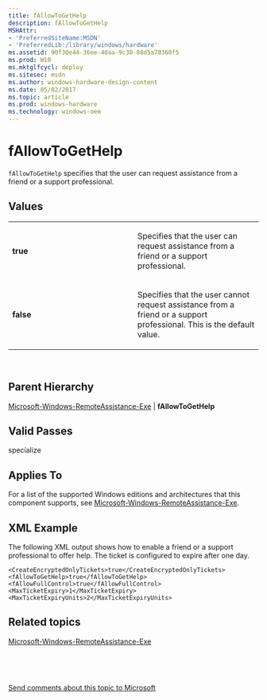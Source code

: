 ```yaml
---
title: fAllowToGetHelp
description: fAllowToGetHelp
MSHAttr:
- 'PreferredSiteName:MSDN'
- 'PreferredLib:/library/windows/hardware'
ms.assetid: 90f30e44-36ee-40aa-9c30-88d5a70360f5
ms.prod: W10
ms.mktglfcycl: deploy
ms.sitesec: msdn
ms.author: windows-hardware-design-content
ms.date: 05/02/2017
ms.topic: article
ms.prod: windows-hardware
ms.technology: windows-oem
---
```


# fAllowToGetHelp


`fAllowToGetHelp` specifies that the user can request assistance from a friend or a support professional.

## Values


<table>
<colgroup>
<col width="50%" />
<col width="50%" />
</colgroup>
<tbody>
<tr class="odd">
<td><p><strong>true</strong></p></td>
<td><p>Specifies that the user can request assistance from a friend or a support professional.</p></td>
</tr>
<tr class="even">
<td><p><strong>false</strong></p></td>
<td><p>Specifies that the user cannot request assistance from a friend or a support professional. This is the default value.</p></td>
</tr>
</tbody>
</table>

 

## Parent Hierarchy


[Microsoft-Windows-RemoteAssistance-Exe](microsoft-windows-remoteassistance-exe.md) | **fAllowToGetHelp**

## Valid Passes


specialize

## Applies To


For a list of the supported Windows editions and architectures that this component supports, see [Microsoft-Windows-RemoteAssistance-Exe](microsoft-windows-remoteassistance-exe.md).

## XML Example


The following XML output shows how to enable a friend or a support professional to offer help. The ticket is configured to expire after one day.

``` syntax
<CreateEncryptedOnlyTickets>true</CreateEncryptedOnlyTickets>
<fAllowToGetHelp>true</fAllowToGetHelp>
<fAllowFullControl>true</fAllowFullControl>
<MaxTicketExpiry>1</MaxTicketExpiry>
<MaxTicketExpiryUnits>2</MaxTicketExpiryUnits>
```

## Related topics


[Microsoft-Windows-RemoteAssistance-Exe](microsoft-windows-remoteassistance-exe.md)

 

 

[Send comments about this topic to Microsoft](mailto:wsddocfb@microsoft.com?subject=Documentation%20feedback%20%5Bp_unattend\p_unattend%5D:%20fAllowToGetHelp%20%20RELEASE:%20%2810/3/2016%29&body=%0A%0APRIVACY%20STATEMENT%0A%0AWe%20use%20your%20feedback%20to%20improve%20the%20documentation.%20We%20don't%20use%20your%20email%20address%20for%20any%20other%20purpose,%20and%20we'll%20remove%20your%20email%20address%20from%20our%20system%20after%20the%20issue%20that%20you're%20reporting%20is%20fixed.%20While%20we're%20working%20to%20fix%20this%20issue,%20we%20might%20send%20you%20an%20email%20message%20to%20ask%20for%20more%20info.%20Later,%20we%20might%20also%20send%20you%20an%20email%20message%20to%20let%20you%20know%20that%20we've%20addressed%20your%20feedback.%0A%0AFor%20more%20info%20about%20Microsoft's%20privacy%20policy,%20see%20http://privacy.microsoft.com/default.aspx. "Send comments about this topic to Microsoft")





